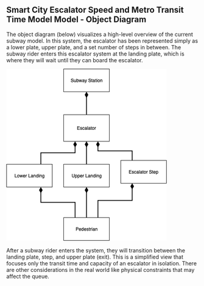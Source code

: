 ## Smart City  Escalator Speed and Metro Transit Time Model Model - Object Diagram

The object diagram (below) visualizes a high-level overview of the current subway model. In this system, the escalator has been represented simply as a lower plate, upper plate, and a set number of steps in between. The subway rider enters this escalator system at the landing plate, which is where they will wait until they can board the escalator. 

![Object Diagram](/images/Object_Diagram.png)

After a subway rider enters the system, they will transition between the landing plate, step, and upper plate (exit). This is a simplified view that focuses only the transit time and capacity of an escalator in isolation. There are other considerations in the real world like physical constraints that may affect the queue.
